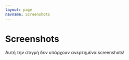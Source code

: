 ```yaml
---
layout: page
navname: Screenshots
---
```


<link href="{{ site.baseurl }}/assets/micromodal.custom.css" rel="stylesheet">

# Screenshots

Αυτή την στιγμή δεν υπάρχουν ανερτημένα screenshots!

<br>

<script src="https://unpkg.com/micromodal/dist/micromodal.min.js"></script>
<script src="{{ site.baseurl }}/assets/micromodal.custom.js"></script>
